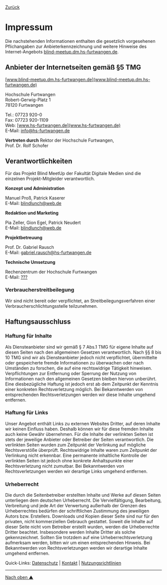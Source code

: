 [Zurück](https://gionegel.github.io/BlindMeetUp/)

# Impressum

Die nachstehenden Informationen enthalten die gesetzlich vorgesehenen Pflichangaben zur Anbieterkennzeichnung und weitere Hinweise des Internet-Angebots [blind-meetup.dm.hs-furtwangen.de](https://www.blind-meetup.dm.hs-furtwangen.de).

## Anbieter der Internetseiten gemäß §5 TMG

[www.blind-meetup.dm.hs-furtwangen.de](www.blind-meetup.dm.hs-furtwangen.de)

Hochschule Furtwangen <br>
Robert-Gerwig-Platz 1 <br>
78120 Furtwangen

Tel.: 07723 920-0 <br>
Fax: 07723 920-1109 <br>
Web: [www.hs-furtwangen.de](www.hs-furtwangen.de) <br>
E-Mail: [info@hs-furtwangen.de](info@hs-furtwangen.de)

**Vertreten durch**
Rektor der Hochschule Furtwangen, <br>
Prof. Dr. Rolf Schofer

## Verantwortlichkeiten

Für das Projekt Blind MeetUp der Fakultät Digitale Medien sind die einzelnen Projekt-Mitgleider verantwortlich.

**Konzept und Administration**

Manuel Proß, Patrick Kaserer <br>
E-Mail: [blindlunch@web.de](blindlunch@web.de)

**Redaktion und Marketing**

Pia Zeller, Gion Egel, Patrick Neudert <br>
E-Mail: [blindlunch@web.de](blindlunch@web.de)

**Projektbetreuung**

Prof. Dr. Gabriel Rausch <br>
E-Mail: [gabriel.rausch@hs-furtwangen.de](gabriel.rausch@hs-furtwangen.de)

**Technische Umsetzung**

Rechenzentrum der Hochschule Furtwangen <br>
E-Mail: [???](???)

### Verbraucherstreitbeilegung

Wir sind nicht bereit oder verpflichtet, an Streitbeilegungsverfahren einer Verbraucherschlichtungsstelle teilzunehmen.

## Haftungsausschluss

### Haftung für Inhalte

Als Diensteanbieter sind wir gemäß § 7 Abs.1 TMG für eigene Inhalte auf diesen Seiten nach den allgemeinen Gesetzen verantwortlich. Nach §§ 8 bis 10 TMG sind wir als Diensteanbieter jedoch nicht verpflichtet, übermittelte oder gespeicherte fremde Informationen zu überwachen oder nach Umständen zu forschen, die auf eine rechtswidrige Tätigkeit hinweisen.  Verpflichtungen zur Entfernung oder Sperrung der Nutzung von Informationen nach den allgemeinen Gesetzen bleiben hiervon unberührt. Eine diesbezügliche Haftung ist jedoch erst ab dem Zeitpunkt der Kenntnis einer konkreten Rechtsverletzung möglich. Bei Bekanntwerden von entsprechenden Rechtsverletzungen werden wir diese Inhalte umgehend entfernen.

### Haftung für Links

Unser Angebot enthält Links zu externen Websites Dritter, auf deren Inhalte wir keinen Einfluss haben. Deshalb können wir für diese fremden Inhalte auch keine Gewähr übernehmen. Für die Inhalte der verlinkten Seiten ist stets der jeweilige Anbieter oder Betreiber der Seiten verantwortlich. Die verlinkten Seiten wurden zum Zeitpunkt der Verlinkung auf mögliche Rechtsverstöße überprüft. Rechtswidrige Inhalte waren zum Zeitpunkt der Verlinkung nicht erkennbar.  Eine permanente inhaltliche Kontrolle der verlinkten Seiten ist jedoch ohne konkrete Anhaltspunkte einer Rechtsverletzung nicht zumutbar. Bei Bekanntwerden von Rechtsverletzungen werden wir derartige Links umgehend entfernen.  

### Urheberrecht

Die durch die Seitenbetreiber erstellten Inhalte und Werke auf diesen Seiten unterliegen dem deutschen Urheberrecht. Die Vervielfältigung, Bearbeitung, Verbreitung und jede Art der Verwertung außerhalb der Grenzen des Urheberrechtes bedürfen der schriftlichen Zustimmung des jeweiligen Autors bzw. Erstellers. Downloads und Kopien dieser Seite sind nur für den privaten, nicht kommerziellen Gebrauch gestattet.  Soweit die Inhalte auf dieser Seite nicht vom Betreiber erstellt wurden, werden die Urheberrechte Dritter beachtet. Insbesondere werden Inhalte Dritter als solche gekennzeichnet. Sollten Sie trotzdem auf eine Urheberrechtsverletzung aufmerksam werden, bitten wir um einen entsprechenden Hinweis. Bei Bekanntwerden von Rechtsverletzungen werden wir derartige Inhalte umgehend entfernen.


Quick-Links: [Datenschutz](#) | [Kontakt](#) | [Nutzungsrichtlinien](#)


---
[Nach oben &#x25B2;](#top)
